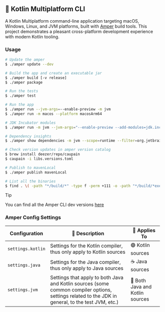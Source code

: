 ## 🚀 Kotlin Multiplatform CLI

A Kotlin Multiplatform command-line application targeting macOS, Windows, Linux, and JVM platforms, built
with [Amper](https://github.com/JetBrains/amper) build tools. This project demonstrates a pleasant cross-platform
development experience with modern Kotlin tooling.

### Usage

```bash
# Update the amper
$ ./amper update --dev

# Build the app and create an executable jar
$ ./amper build [-v release]
$ ./amper package

# Run the tests
$ ./amper test

# Run the app
$ ./amper run --jvm-args=--enable-preview -m jvm
$ ./amper run -m macos --platform macosArm64

# JDK Incubator modules
$ ./amper run -m jvm --jvm-args="--enable-preview --add-modules=jdk.incubator.vector" --main-class=VectorKt

# Dependency insights
$ ./amper show dependencies -m jvm --scope=runtime --filter=org.jetbrains.kotlin:kotlin-stdlib

# Check version updates in amper version catalog
$ brew install deezer/repo/caupain
$ caupain -i libs.versions.toml

# Publish to mavenLocal
$ ./amper publish mavenLocal

# List all the binaries
$ find . \( -path "*/build/*" -type f -perm +111 -o -path "*/build/*executableJar*/*.jar" \) | grep -v -E "(test|debug|dSYM)" | xargs du -h | sort -hr
```

> [!TIP]
> You can find all the Amper CLI dev
> versions [here](https://packages.jetbrains.team/maven/p/amper/amper/org/jetbrains/amper/amper-cli/)

### Amper Config Settings

| Configuration     | 📝 Description                                                                                                                                    | 🎯 Applies To                   |
|-------------------|---------------------------------------------------------------------------------------------------------------------------------------------------|---------------------------------|
| `settings.kotlin` | Settings for the Kotlin compiler, thus only apply to Kotlin sources                                                                               | 🟣 Kotlin sources               |
| `settings.java`   | Settings for the Java compiler, thus only apply to Java sources                                                                                   | ☕ Java sources                  |
| `settings.jvm`    | Settings that apply to both Java and Kotlin sources (some common compiler options, settings related to the JDK in general, to the test JVM, etc.) | 🔄 Both Java and Kotlin sources |
